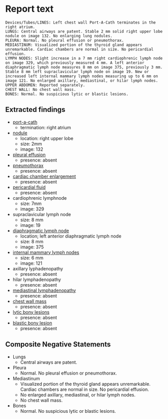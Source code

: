 # Report text

```text
Devices/Tubes/LINES: Left chest wall Port-A-Cath terminates in the right atrium.
LUNGS: Central airways are patent. Stable 2 mm solid right upper lobe nodule on image 132. No enlarging lung nodules.
PLEURA: Normal. No pleural effusion or pneumothorax.
MEDIASTINUM: Visualized portion of the thyroid gland appears unremarkable. Cardiac chambers are normal in size. No pericardial effusion.
LYMPH NODES: Slight increase in a 7 mm right cardiophrenic lymph node on image 329, which previously measured 4 mm. A left anterior diaphragmatic lymph node measures 8 mm on image 375, previously 3 mm. Stable 8 mm left supraclavicular lymph node on image 19. New or increased left internal mammary lymph nodes measuring up to 6 mm on image 121. No enlarged axillary, mediastinal, or hilar lymph nodes.
UPPER ABDOMEN: Reported separately.
CHEST WALL: No chest wall mass.
BONES: Normal. No suspicious lytic or blastic lesions.
```

## Extracted findings

- [port-a-cath](../../definitions/hood/tunneled-port-catheter.json)
  - termination: right atrium
- [nodule](../../definitions/hood/pulmonary-nodule.json)
  - location: right upper lobe
  - size: 2mm
  - image: 132
- [pleural effusion](../../definitions/hood/pleural-effusion.json)
  - presence: absent
- [pneumothorax](../../definitions/hood/pneumothorax.md)
  - presence: absent
- [cardiac chamber enlargement](../../definitions/upmedic/Cardiomegaly.cde.md)
  - presence: absent
- [pericardial fluid](../../definitions/hood/pericardial-effusion.md)
  - presence: absent
- cardiophrenic lymphnode
  - size: 7mm
  - image: 329
- supraclavicular  lymph node
  - size: 8 mm
  - image: 19
- [diaphragmatic lymph node](../../definitions/hood/diaphragmatic-lymph-node.md)
  - location; left anterior diaphragmatic lymph node
  - size: 8 mm
  - image: 375
- [internal mammary lymph nodes](../../definitions/hood/internal-mammary-lymph-node.md)
  - size: 6 mm
  - image: 121
- axillary lyphadenopathy
  - presence: absent
- hilar lymphadenopathy
  - presence: absent
- [mediastinal lymphadenopathy](../../definitions/hood/mediastinal-lymph-nodes.json)
  - presence: absent
- [chest wall mass](../../definitions/hood/chest-wall.json)  
  - presence: absent
- [lytic bony lesions](../../definitions/hood/lytic-lesion.md)
  - presence: absent
- [blastic bony lesion](../../definitions/hood/sclerotic-lesion.md)
  - presence: absent

## Composite Negative Statements

- Lungs
  - Central airways are patent.
- Pleura
  - Normal. No pleural effusion or pneumothorax.
- Mediastinum
  - Visualized portion of the thyroid gland appears unremarkable. Cardiac chambers are normal in size. No pericardial effusion.
  - No enlarged axillary, mediastinal, or hilar lymph nodes.
  - No chest wall mass.
- Bones
  - Normal. No suspicious lytic or blastic lesions.
  